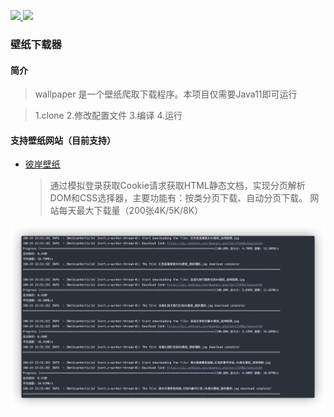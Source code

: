 <p >
	<a target="_blank" href="https://github.com/zf1976/wallpaper/blob/dev/LICENSE">
		<img src="https://img.shields.io/badge/license-Apache%20License%202.0-blue.svg" ></img>
	</a>
	<a target="_blank" href="https://www.oracle.com/technetwork/java/javase/downloads/index.html">
		<img src="https://img.shields.io/badge/JDK-11+-green.svg" ></img>
	</a>
</p>

### 壁纸下载器

#### 简介
> wallpaper 是一个壁纸爬取下载程序。本项目仅需要Java11即可运行

> 1.clone 2.修改配置文件 3.编译 4.运行

#### 支持壁纸网站（目前支持）
- [彼岸壁纸](https://pic.netbian.com)
    > 通过模拟登录获取Cookie请求获取HTML静态文档，实现分页解析DOM和CSS选择器，主要功能有：按类分页下载、自动分页下载。
    > 网站每天最大下载量（200张4K/5K/8K）
<img src="/images/img.png">
